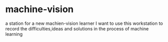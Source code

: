 # machine-vision
a station for a new machien-vision learner
I want to use this workstation to record the difficulties,ideas and solutions in the process of machine learning
